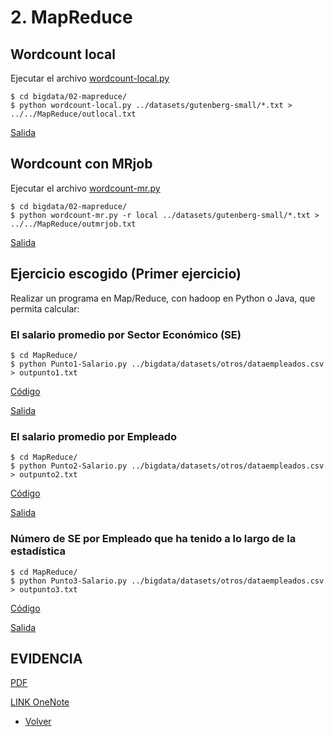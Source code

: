 # 2. MapReduce

## Wordcount local 
      
Ejecutar el archivo [wordcount-local.py](https://github.com/jscaicedom/BigDataLab/blob/master/bigdata/02-mapreduce/wordcount-local.py)

```
$ cd bigdata/02-mapreduce/
$ python wordcount-local.py ../datasets/gutenberg-small/*.txt > ../../MapReduce/outlocal.txt
```
 
[Salida](https://github.com/jscaicedom/BigDataLab/blob/master/MapReduce/outlocal.txt)

## Wordcount con MRjob

Ejecutar el archivo [wordcount-mr.py](https://github.com/jscaicedom/BigDataLab/blob/master/bigdata/02-mapreduce/wordcount-mr.py)

```
$ cd bigdata/02-mapreduce/
$ python wordcount-mr.py -r local ../datasets/gutenberg-small/*.txt > ../../MapReduce/outmrjob.txt
```

[Salida](https://github.com/jscaicedom/BigDataLab/blob/master/MapReduce/outmrjob.txt)

## Ejercicio escogido (Primer ejercicio)

Realizar un programa en Map/Reduce, con hadoop en Python o Java, que permita calcular:

### El salario promedio por Sector Económico (SE)
      
  ```
  $ cd MapReduce/
  $ python Punto1-Salario.py ../bigdata/datasets/otros/dataempleados.csv > outpunto1.txt 
  ```    
  
[Código](https://github.com/jscaicedom/BigDataLab/blob/master/MapReduce/Punto1-Salario.py)
    
[Salida](https://github.com/jscaicedom/BigDataLab/blob/master/MapReduce/outpunto1.txt)

### El salario promedio por Empleado
      
  ```
  $ cd MapReduce/
  $ python Punto2-Salario.py ../bigdata/datasets/otros/dataempleados.csv > outpunto2.txt 
  ```    
  
[Código](https://github.com/jscaicedom/BigDataLab/blob/master/MapReduce/Punto2-Salario.py)
    
[Salida](https://github.com/jscaicedom/BigDataLab/blob/master/MapReduce/outpunto2.txt)
     
### Número de SE por Empleado que ha tenido a lo largo de la estadística
      
  ```
  $ cd MapReduce/
  $ python Punto3-Salario.py ../bigdata/datasets/otros/dataempleados.csv > outpunto3.txt 
  ```    
  
[Código](https://github.com/jscaicedom/BigDataLab/blob/master/MapReduce/Punto3-Salario.py)
    
[Salida](https://github.com/jscaicedom/BigDataLab/blob/master/MapReduce/outpunto3.txt)
     
## EVIDENCIA

[PDF](https://github.com/jscaicedom/BigDataLab/blob/master/bitacoras/Lab2%20-%20MapReduce.pdf)

[LINK OneNote](https://eafit.sharepoint.com/sites/Section_ST0263-031/_layouts/15/Doc.aspx?sourcedoc={4fb201e7-5fdd-47d7-94b6-35d07c449fe7}&action=view&wd=target%28Johanna%20Sarai%20Caicedo%20Mejia%2FBig%20Bata.one%7C05843a6d-7fe5-4e7a-9600-9b969322777c%2FMapReduce%7C307fa2f4-c419-465a-88ec-8f275860919b%2F%29)

- [Volver](https://github.com/jscaicedom/BigDataLab)
